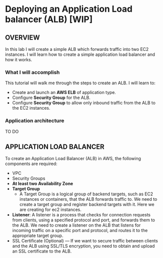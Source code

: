 # Deploying an Application Load balancer (ALB) [WIP]

## OVERVIEW

In this lab I will create a simple ALB which forwards traffic into two EC2 instances.
I will learn how to create a simple application load balancer and how it works.

### What I will accomplish

This tutorial will walk me through the steps to create an ALB. I will learn to:

- Create and launch an **AWS ELB** of application type.
- Configure **Security Group** for the ALB.
- Configure **Security Group** to allow only inbound traffic from the ALB to the EC2 instances.

### Application architecture       

TO DO

## APPLICATION LOAD BALANCER

To create an Application Load Balancer (ALB) in AWS, the following components are required:

- VPC
- Security Groups
- **At least two Availability Zone**
- **Target Group**
  - A Target Group is a logical group of backend targets, such as EC2 instances or containers, that the ALB forwards traffic to. We need to create a target group and register backend targets with it. Here we are creating for ec2 instances.
- **Listener**: A listener is a process that checks for connection requests from clients, using a specified protocol and port, and forwards them to the ALB. We need to create a listener on the ALB that listens for incoming traffic on a specific port and protocol, and routes it to the appropriate target group.
- SSL Certificate (Optional) — If we want to secure traffic between clients and the ALB using SSL/TLS encryption, you need to obtain and upload an SSL certificate to the ALB.
